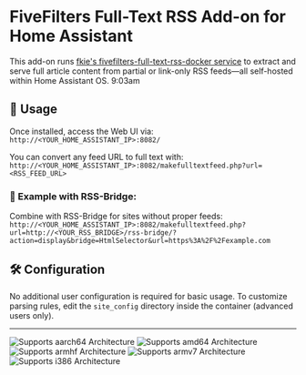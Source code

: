 # FiveFilters Full-Text RSS Add-on for Home Assistant

This add-on runs [fkie's fivefilters-full-text-rss-docker service](https://github.com/heussd/fivefilters-full-text-rss-docker) to extract and serve full article content from partial or link-only RSS feeds—all self-hosted within Home Assistant OS. 9:03am

## 🔗 Usage

Once installed, access the Web UI via:  
`http://<YOUR_HOME_ASSISTANT_IP>:8082/`

You can convert any feed URL to full text with: 
`http://<YOUR_HOME_ASSISTANT_IP>:8082/makefulltextfeed.php?url=<RSS_FEED_URL>`


### 🧪 Example with RSS-Bridge:

Combine with RSS-Bridge for sites without proper feeds:
`http://<YOUR_HOME_ASSISTANT_IP>:8082/makefulltextfeed.php?url=http://<YOUR_RSS_BRIDGE>/rss-bridge/?action=display&bridge=HtmlSelector&url=https%3A%2F%2Fexample.com`

## 🛠️ Configuration

No additional user configuration is required for basic usage. To customize parsing rules, edit the `site_config` directory inside the container (advanced users only).

---

![Supports aarch64 Architecture][aarch64-shield]
![Supports amd64 Architecture][amd64-shield]
![Supports armhf Architecture][armhf-shield]
![Supports armv7 Architecture][armv7-shield]
![Supports i386 Architecture][i386-shield]

[aarch64-shield]: https://img.shields.io/badge/aarch64-yes-green.svg
[amd64-shield]: https://img.shields.io/badge/amd64-yes-green.svg
[armhf-shield]: https://img.shields.io/badge/armhf-yes-green.svg
[armv7-shield]: https://img.shields.io/badge/armv7-yes-green.svg
[i386-shield]: https://img.shields.io/badge/i386-yes-green.svg